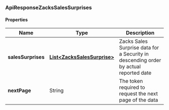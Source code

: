 
[//]: # (CLASS:ApiResponseZacksSalesSurprises)

[//]: # (KIND:object)

### ApiResponseZacksSalesSurprises

#### Properties

[//]: # (START_DEFINITION)

Name | Type | Description
------------ | ------------- | -------------
**salesSurprises** | [**List&lt;ZacksSalesSurprise&gt;**](ZacksSalesSurprise.md) | Zacks Sales Surprise data for a Security in descending order by actual reported date &nbsp;
**nextPage** | String | The token required to request the next page of the data &nbsp;

[//]: # (END_DEFINITION)


[//]: # (CONTAINED_CLASS:ZacksSalesSurprise)





